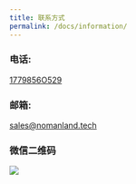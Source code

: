 ```yaml
---
title: 联系方式
permalink: /docs/information/
---
```


### 电话:

<a href="tel:1779856O529" class="btn btn-link">1779856O529</a>

### 邮箱:
<a href="mailto:sales@nomanland.tech" class="btn btn-primary">sales@nomanland.tech</a>

### 微信二维码
![](https://www.nomanland.tech/assets/img/wechat.jpg)
